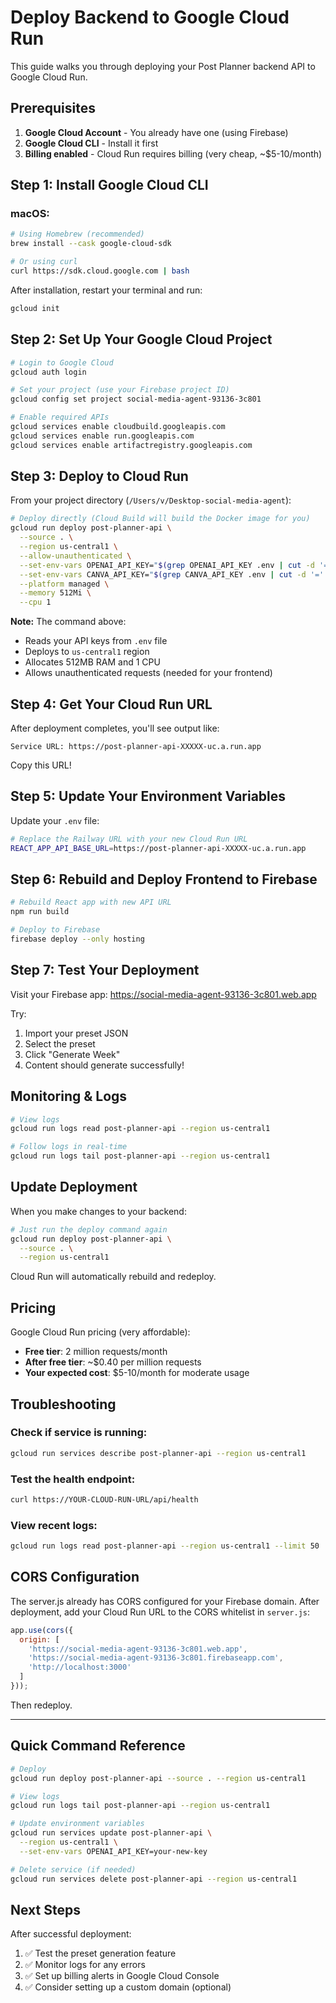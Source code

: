 # Deploy Backend to Google Cloud Run

This guide walks you through deploying your Post Planner backend API to Google Cloud Run.

## Prerequisites

1. **Google Cloud Account** - You already have one (using Firebase)
2. **Google Cloud CLI** - Install it first
3. **Billing enabled** - Cloud Run requires billing (very cheap, ~$5-10/month)

## Step 1: Install Google Cloud CLI

### macOS:
```bash
# Using Homebrew (recommended)
brew install --cask google-cloud-sdk

# Or using curl
curl https://sdk.cloud.google.com | bash
```

After installation, restart your terminal and run:
```bash
gcloud init
```

## Step 2: Set Up Your Google Cloud Project

```bash
# Login to Google Cloud
gcloud auth login

# Set your project (use your Firebase project ID)
gcloud config set project social-media-agent-93136-3c801

# Enable required APIs
gcloud services enable cloudbuild.googleapis.com
gcloud services enable run.googleapis.com
gcloud services enable artifactregistry.googleapis.com
```

## Step 3: Deploy to Cloud Run

From your project directory (`/Users/v/Desktop-social-media-agent`):

```bash
# Deploy directly (Cloud Build will build the Docker image for you)
gcloud run deploy post-planner-api \
  --source . \
  --region us-central1 \
  --allow-unauthenticated \
  --set-env-vars OPENAI_API_KEY="$(grep OPENAI_API_KEY .env | cut -d '=' -f2)" \
  --set-env-vars CANVA_API_KEY="$(grep CANVA_API_KEY .env | cut -d '=' -f2 || echo '')" \
  --platform managed \
  --memory 512Mi \
  --cpu 1
```

**Note:** The command above:
- Reads your API keys from `.env` file
- Deploys to `us-central1` region
- Allocates 512MB RAM and 1 CPU
- Allows unauthenticated requests (needed for your frontend)

## Step 4: Get Your Cloud Run URL

After deployment completes, you'll see output like:
```
Service URL: https://post-planner-api-XXXXX-uc.a.run.app
```

Copy this URL!

## Step 5: Update Your Environment Variables

Update your `.env` file:

```bash
# Replace the Railway URL with your new Cloud Run URL
REACT_APP_API_BASE_URL=https://post-planner-api-XXXXX-uc.a.run.app
```

## Step 6: Rebuild and Deploy Frontend to Firebase

```bash
# Rebuild React app with new API URL
npm run build

# Deploy to Firebase
firebase deploy --only hosting
```

## Step 7: Test Your Deployment

Visit your Firebase app: https://social-media-agent-93136-3c801.web.app

Try:
1. Import your preset JSON
2. Select the preset
3. Click "Generate Week"
4. Content should generate successfully!

## Monitoring & Logs

```bash
# View logs
gcloud run logs read post-planner-api --region us-central1

# Follow logs in real-time
gcloud run logs tail post-planner-api --region us-central1
```

## Update Deployment

When you make changes to your backend:

```bash
# Just run the deploy command again
gcloud run deploy post-planner-api \
  --source . \
  --region us-central1
```

Cloud Run will automatically rebuild and redeploy.

## Pricing

Google Cloud Run pricing (very affordable):
- **Free tier**: 2 million requests/month
- **After free tier**: ~$0.40 per million requests
- **Your expected cost**: $5-10/month for moderate usage

## Troubleshooting

### Check if service is running:
```bash
gcloud run services describe post-planner-api --region us-central1
```

### Test the health endpoint:
```bash
curl https://YOUR-CLOUD-RUN-URL/api/health
```

### View recent logs:
```bash
gcloud run logs read post-planner-api --region us-central1 --limit 50
```

## CORS Configuration

The server.js already has CORS configured for your Firebase domain. After deployment, add your Cloud Run URL to the CORS whitelist in `server.js`:

```javascript
app.use(cors({
  origin: [
    'https://social-media-agent-93136-3c801.web.app',
    'https://social-media-agent-93136-3c801.firebaseapp.com',
    'http://localhost:3000'
  ]
}));
```

Then redeploy.

---

## Quick Command Reference

```bash
# Deploy
gcloud run deploy post-planner-api --source . --region us-central1

# View logs
gcloud run logs tail post-planner-api --region us-central1

# Update environment variables
gcloud run services update post-planner-api \
  --region us-central1 \
  --set-env-vars OPENAI_API_KEY=your-new-key

# Delete service (if needed)
gcloud run services delete post-planner-api --region us-central1
```

## Next Steps

After successful deployment:
1. ✅ Test the preset generation feature
2. ✅ Monitor logs for any errors
3. ✅ Set up billing alerts in Google Cloud Console
4. ✅ Consider setting up a custom domain (optional)
